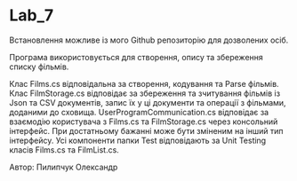 # Lab_7
Встановлення можливе із мого Github репозиторію для дозволених осіб.

Програма використовується для створення, опису та збереження списку фільмів.

Клас Films.cs відповідальна за створення, кодування та Parse фільмів.
Клас FilmStorage.cs відповідає за збереження та зчитування фільмів із Json та CSV документів, запис їх у ці документи та операції з фільмами, доданими до сховища. 
UserProgramCommunication.cs відповідає за взаємодію користувача з Films.cs та FilmStorage.cs через консольний інтерфейс. При достатньому бажанні може бути зміненим на інший тип інтерфейсу. Усі компоненти папки Test відповідають за Unit Testing класів Films.cs та FilmList.cs.

Автор: Пилипчук Олександр
